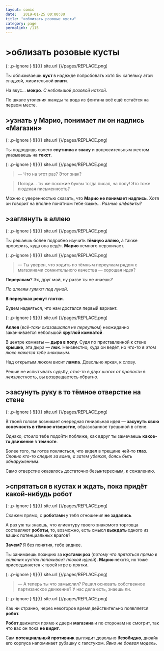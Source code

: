 ```yaml
---
layout: comic
date:   2019-01-25 00:00:00 
title: ">облизать розовые кусты"
category: page
permalink: /115
---
```

# >облизать розовые кусты

{: .p-ignore }
![]({{ site.url }}/pages/REPLACE.png)

Ты облизываешь <strong>куст </strong>в надежде попробовать хотя бы капельку этой сладкой, живительной <strong>влаги</strong>.

На вкус… <strong>мокро</strong>. <em>С небольшой розовой ноткой</em>.

По шкале утоления жажды та вода из фонтана всё ещё остаётся на первом месте.

## >узнать у Марио, понимает ли он надпись «Магазин»

{: .p-ignore }
![]({{ site.url }}/pages/REPLACE.png)

Ты подводишь своего <strong>спутника </strong>к <strong>знаку</strong> и вопросительным жестом указываешь на <strong>текст</strong>.

{: .p-ignore }
![]({{ site.url }}/pages/REPLACE.png)

<blockquote>— Что на этот раз? Этот знак?</blockquote>

<blockquote>Погоди… ты же похожие буквы тогда писал, на полу! Это тоже людская письменность?</blockquote>

Можно с уверенностью сказать, что <strong>Марио не понимает надпись</strong>. Хотя он говорит на вполне понятном тебе языке… <em>Разные алфавиты</em>?

## >заглянуть в аллею

{: .p-ignore }
![]({{ site.url }}/pages/REPLACE.png)

Ты решаешь более подробно изучить <strong>тёмную аллею, </strong>а также проверить, куда она ведёт. <strong>Марио </strong>немного нервничает.

{: .p-ignore }
![]({{ site.url }}/pages/REPLACE.png)

<blockquote>— Ты уверен, что ходить по тёмным переулкам рядом с магазинами сомнительного качества — хорошая идея?</blockquote>

<strong>Переулкам</strong>? Эх, друг мой, ну разве ты не знаешь? 

<em>По аллеям гуляют под луной</em>.

<strong>В переулках режут глотки</strong>.

Будем надеяться, что нам достался первый вариант.

{: .p-ignore }
![]({{ site.url }}/pages/REPLACE.png)

<strong>Аллея </strong>(<em>всё-таки оказавшаяся не переулком</em>) неожиданно заканчивается небольшой <strong>круглой комнатой</strong>.

В центре комнаты — <strong>дыра в полу</strong>. Судя по приставленной к стене <strong>крышке</strong>, эта дыра — <strong>люк</strong>. Неизвестно, куда он ведёт, но <em>что-то в этом люке кажется тебе знакомым</em>.

Над открытым люком висит <strong>лампа</strong>. Довольно яркая, к слову.

Решив не испытывать судьбу, <em>стоя-то в двух шагах от пропасти в неизвестность</em>, вы возвращаетесь обратно.

## >засунуть руку в то тёмное отверстие на стене

{: .p-ignore }
![]({{ site.url }}/pages/REPLACE.png)

В твоей голове возникает очередная гениальная идея — <strong>засунуть свою конечность в тёмное отверстие, </strong>образованное трещиной в стене.

Однако, стоило тебе подойти поближе, как вдруг ты замечаешь <strong>какое-то движение</strong> в <strong>темноте</strong>.

Более того, ты готов поклясться, что видел в трещине чей-то <strong>глаз</strong>. <em>Словно кто-то следил за вами, а затем убежал, боясь быть обнаруженным</em>.

Само отверстие оказалось достаточно безынтересным, к сожалению.

## >спрятаться в кустах и ждать, пока придёт какой-нибудь робот

{: .p-ignore }
![]({{ site.url }}/pages/REPLACE.png)

Скажем прямо, с <strong>роботами </strong>у тебя отношения <strong>не задались</strong>.

А раз уж ты знаешь, что клиентуру твоего знакомого торговца составляют <strong>роботы</strong>, то, возможно, есть смысл <strong>выждать </strong>одного из ваших потенциальных врагов?

<strong>Зачем? </strong>Я без понятия, тебе виднее.

Ты занимаешь позицию за <strong>кустами роз</strong> (<em>потому что прятаться прямо в колючих кустах попахивает плохой идеей</em>). <strong>Марио </strong>нехотя, но тоже присоединяется к твоей игре в прятки.

{: .p-ignore }
![]({{ site.url }}/pages/REPLACE.png)

<blockquote>— А теперь ты что замыслил? Решил основать собственное партизанское движение? У нас дела есть, знаешь ли.</blockquote>

{: .p-ignore }
![]({{ site.url }}/pages/REPLACE.png)

Как ни странно, через некоторое время действительно появляется <strong>робот.</strong>

<strong>Робот </strong>движется прямо к двери <strong>магазина </strong>и по сторонам не смотрит, так что вас он пока <strong>не видит</strong>.

Сам <strong>потенциальный противник</strong> выглядит довольно <strong>безобидно</strong>, дизайн его корпуса напоминает рубашку с галстуком. <em>Явно не боевая модель</em>.
